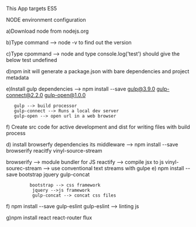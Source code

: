 This App targets ES5

NODE environment configuration

a)Download node from nodejs.org

b)Type command --> node -v to find out the version

c)Type cpommand --> node and type console.log('test') should give the below
test
undefined

d)npm init will generate a package.json with bare dependencies and project metadata

e)Install gulp dependencies --> npm install --save gulp@3.9.0 gulp-connect@2.2.0 gulp-open@1.0.0 
   
       gulp --> build processor
       gulp-connect --> Runs a local dev server       
       gulp-open --> open url in a web browser
       
  
f) Create src code for active development and dist for writing files with build process

d) install browserfy dependencies its middleware --> npm install  --save browserify reacitfy vinyl-source-stream

   browserify --> module bundler for JS
   reactify --> compile jsx to js
   vinyl-sourec-stream --> use conventional text streams with gulpe
e) npm install --save bootstrap jquery gulp-concat

             bootstrap --> css framework
              jquery -->js framework
              gulp-concat --> concat css files
f) npm install --save gulp-eslint
           gulp-eslint --> linting js

g)npm install react react-router flux
